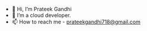 - 👋 Hi, I’m Prateek Gandhi
- 👀 I’m a cloud developer. 
- 📫 How to reach me - prateekgandhi718@gmail.com

<!---
prateekgandhi718/prateekgandhi718 is a ✨ special ✨ repository because its `README.md` (this file) appears on your GitHub profile.
You can click the Preview link to take a look at your changes.
--->
